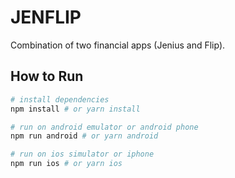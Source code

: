 # JENFLIP
Combination of two financial apps (Jenius and Flip).

## How to Run
```bash
# install dependencies
npm install # or yarn install

# run on android emulator or android phone
npm run android # or yarn android

# run on ios simulator or iphone
npm run ios # or yarn ios
```